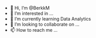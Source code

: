 - 👋 Hi, I’m @BerkkM
- 👀 I’m interested in ...
- 🌱 I’m currently learning Data Analytics
- 💞️ I’m looking to collaborate on ...
- 📫 How to reach me ...

<!---
BerkkM/BerkkM is a ✨ special ✨ repository because its `README.md` (this file) appears on your GitHub profile.
You can click the Preview link to take a look at your changes.
--->
